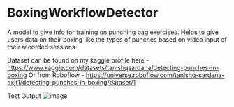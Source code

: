 # BoxingWorkflowDetector
A model to give info for training on punching bag exercises. Helps to give users data on their boxing like the types of punches based on video input of their recorded sessions

Dataset can be found on my kaggle profile here - https://www.kaggle.com/datasets/tanishqsardana/detecting-punches-in-boxing
Or from Roboflow - https://universe.roboflow.com/tanishq-sardana-axjt1/detecting-punches-in-boxing/dataset/1

Test Output
![image](https://github.com/tanishqsardana/BoxingWorkflowDetector/assets/24734298/57dca47d-1f30-4d53-add4-dbcd3935a072)
